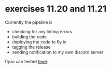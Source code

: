 # exercises 11.20 and 11.21
Currently the pipeline is
- checking for any linting errors
- building the code
- deploying the code to fly.io
- tagging the release
- sending notification to my own discord server

fly.io can tested [here](https://phonebook-cicd-2024.fly.dev).
